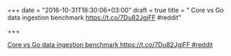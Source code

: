 +++
date = "2016-10-31T18:30:06+03:00"
draft = true
title = " Core vs Go data ingestion benchmark https://t.co/7Du82JgjFF #reddit"

+++

<p><a href="https://t.co/zDeEtvW2WN"> Core vs Go data ingestion benchmark https://t.co/7Du82JgjFF #reddit</a></p>
